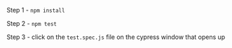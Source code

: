 Step 1 - `npm install`

Step 2 - `npm test`

Step 3 - click on the `test.spec.js` file on the cypress window that opens up